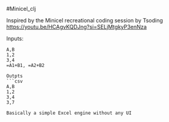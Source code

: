 #Minicel_clj

Inspired by the Minicel recreational coding session by Tsoding
https://youtu.be/HCAgvKQDJng?si=SELjMtgkyP3enNza

Inputs:
```csv
A,B
1,2
3,4
=A1+B1, =A2+B2

Outpts
```csv
A,B
1,2
3,4
3,7

Basically a simple Excel engine without any UI
